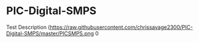 # PIC-Digital-SMPS
Test Description
(https://raw.githubusercontent.com/chrissavage2300/PIC-Digital-SMPS/master/PICSMPS.png
0
